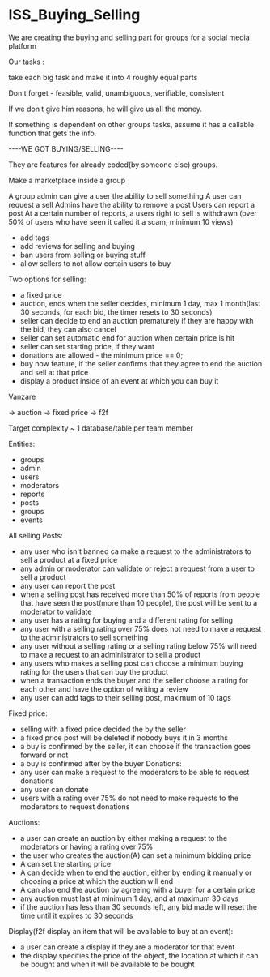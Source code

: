# ISS_Buying_Selling
We are creating the buying and selling part for groups for a social media platform



Our tasks :

take each big task and make it into 4 roughly equal parts 

Don t forget - feasible, valid, unambiguous, verifiable, consistent 

If we don t give him reasons, he will give us all the money. 

If something is dependent on other groups tasks, assume it has a callable function that gets the info.

----WE GOT BUYING/SELLING----


They are features for already coded(by someone else) groups.



Make a marketplace inside a group

A group admin can give a user the ability to sell something
A user can request a sell
Admins have the ability to remove a post
Users can report a post
At a certain number of reports, a users right to sell is withdrawn (over 50% of users who have seen it called it a scam, minimum 10 views)


- add tags
- add reviews for selling and buying
- ban users from selling or buying stuff
- allow sellers to not allow certain users to buy

Two options for selling: 
- a fixed price
- auction, ends when the seller decides, minimum 1 day, max 1 month(last 30 seconds, for each bid, the timer resets to 30 seconds)
- seller can decide to end an auction prematurely if they are happy with the bid, they can also cancel
- seller can set automatic end for auction when certain price is hit
- seller can set starting price, if they want
- donations are allowed - the minimum price == 0; 
- buy now feature, if the seller confirms that they agree to end the auction and sell at that price
- display a product inside of an event at which you can buy it
			  
		
Vanzare 

-> auction 
-> fixed price 
-> f2f

Target complexity ~ 1 database/table per team member 

Entities:
- groups
- admin
- users
- moderators
- reports
- posts
- groups
- events



All selling Posts:
- any user who isn't banned ca make a request to the administrators to sell a product at a fixed price
- any admin or moderator can validate or reject a request from a user to sell a product
- any user can report the post
- when a selling post has received more than 50% of reports from people that have seen the post(more than 10 people), the post will be sent to a moderator to validate
- any user has a rating for buying and a different rating for selling
- any user with a selling rating over 75% does not need to make a request to the administrators to sell something
- any user without a selling rating or a selling rating below 75% will need to make a request to an administrator to sell a product
- any users who makes a selling post can choose a minimum buying rating for the users that can buy the product
- when a transaction ends the buyer and the seller choose a rating for each other and have the option of writing a review
- any user can add tags to their selling post, maximum of 10 tags

Fixed price:
- selling with a fixed price decided the by the seller
- a fixed price post will be deleted if nobody buys it in 3 months
- a buy is confirmed by the seller, it can choose if the transaction goes forward or not
- a buy is confirmed after by the buyer
Donations:
- any user can make a request to the moderators to be able to request donations
- any user can donate
- users with a rating over 75% do not need to make requests to the moderators to request donations

Auctions:
- a user can create an auction by either making a request to the moderators or having a rating over 75%
- the user who creates the auction(A) can set a minimum bidding price
- A can set the starting price
- A can decide when to end the auction, either by ending it manually or choosing a price at which the auction will end
- A can also end the auction by agreeing with a buyer for a certain price
- any auction must last at minimum 1 day, and at maximum 30 days
- if the auction has less than 30 seconds left, any bid made will reset the time until it expires to 30 seconds

Display(f2f display an item that will be available to buy at an event):
- a user can create a display if they are a moderator for that event
- the display specifies the price of the object, the location at which it can be bought and when it will be available to be bought	
	
	
	
